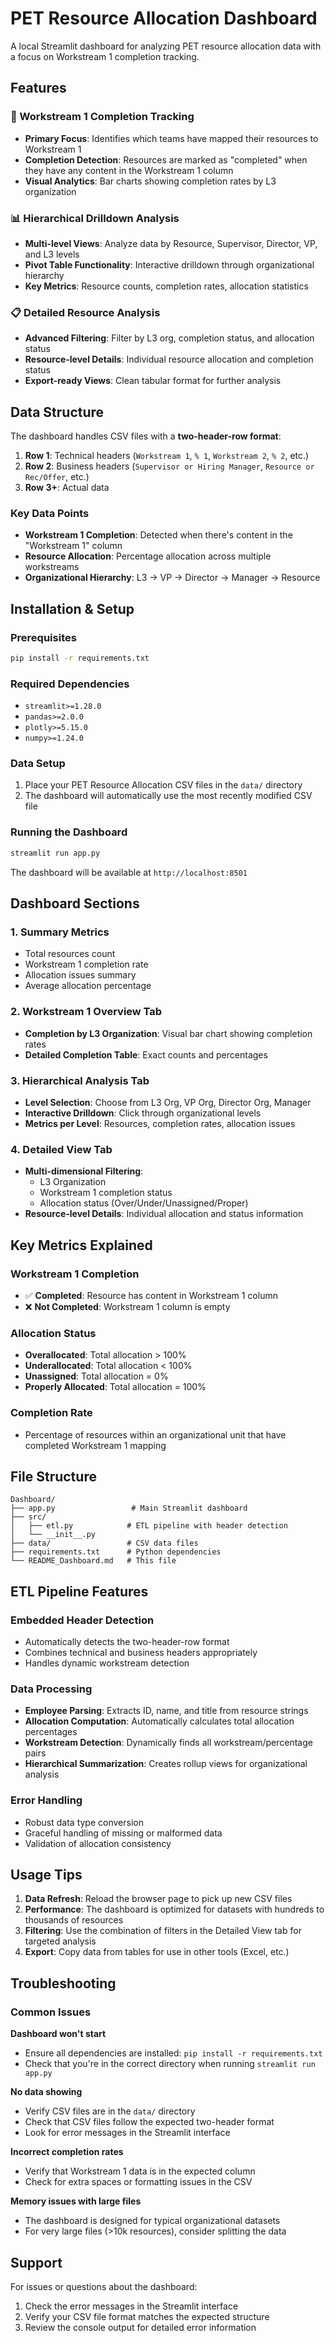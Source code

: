 # PET Resource Allocation Dashboard

A local Streamlit dashboard for analyzing PET resource allocation data with a focus on Workstream 1 completion tracking.

## Features

### 🎯 Workstream 1 Completion Tracking
- **Primary Focus**: Identifies which teams have mapped their resources to Workstream 1
- **Completion Detection**: Resources are marked as "completed" when they have any content in the Workstream 1 column
- **Visual Analytics**: Bar charts showing completion rates by L3 organization

### 📊 Hierarchical Drilldown Analysis
- **Multi-level Views**: Analyze data by Resource, Supervisor, Director, VP, and L3 levels
- **Pivot Table Functionality**: Interactive drilldown through organizational hierarchy
- **Key Metrics**: Resource counts, completion rates, allocation statistics

### 📋 Detailed Resource Analysis
- **Advanced Filtering**: Filter by L3 org, completion status, and allocation status
- **Resource-level Details**: Individual resource allocation and completion status
- **Export-ready Views**: Clean tabular format for further analysis

## Data Structure

The dashboard handles CSV files with a **two-header-row format**:
1. **Row 1**: Technical headers (`Workstream 1`, `% 1`, `Workstream 2`, `% 2`, etc.)
2. **Row 2**: Business headers (`Supervisor or Hiring Manager`, `Resource or Rec/Offer`, etc.)
3. **Row 3+**: Actual data

### Key Data Points
- **Workstream 1 Completion**: Detected when there's content in the "Workstream 1" column
- **Resource Allocation**: Percentage allocation across multiple workstreams
- **Organizational Hierarchy**: L3 → VP → Director → Manager → Resource

## Installation & Setup

### Prerequisites
```bash
pip install -r requirements.txt
```

### Required Dependencies
- `streamlit>=1.28.0`
- `pandas>=2.0.0`
- `plotly>=5.15.0`
- `numpy>=1.24.0`

### Data Setup
1. Place your PET Resource Allocation CSV files in the `data/` directory
2. The dashboard will automatically use the most recently modified CSV file

### Running the Dashboard
```bash
streamlit run app.py
```

The dashboard will be available at `http://localhost:8501`

## Dashboard Sections

### 1. Summary Metrics
- Total resources count
- Workstream 1 completion rate
- Allocation issues summary
- Average allocation percentage

### 2. Workstream 1 Overview Tab
- **Completion by L3 Organization**: Visual bar chart showing completion rates
- **Detailed Completion Table**: Exact counts and percentages

### 3. Hierarchical Analysis Tab
- **Level Selection**: Choose from L3 Org, VP Org, Director Org, Manager
- **Interactive Drilldown**: Click through organizational levels
- **Metrics per Level**: Resources, completion rates, allocation issues

### 4. Detailed View Tab
- **Multi-dimensional Filtering**: 
  - L3 Organization
  - Workstream 1 completion status
  - Allocation status (Over/Under/Unassigned/Proper)
- **Resource-level Details**: Individual allocation and status information

## Key Metrics Explained

### Workstream 1 Completion
- ✅ **Completed**: Resource has content in Workstream 1 column
- ❌ **Not Completed**: Workstream 1 column is empty

### Allocation Status
- **Overallocated**: Total allocation > 100%
- **Underallocated**: Total allocation < 100%
- **Unassigned**: Total allocation = 0%
- **Properly Allocated**: Total allocation = 100%

### Completion Rate
- Percentage of resources within an organizational unit that have completed Workstream 1 mapping

## File Structure

```
Dashboard/
├── app.py                 # Main Streamlit dashboard
├── src/
│   ├── etl.py            # ETL pipeline with header detection
│   └── __init__.py
├── data/                 # CSV data files
├── requirements.txt      # Python dependencies
└── README_Dashboard.md   # This file
```

## ETL Pipeline Features

### Embedded Header Detection
- Automatically detects the two-header-row format
- Combines technical and business headers appropriately
- Handles dynamic workstream detection

### Data Processing
- **Employee Parsing**: Extracts ID, name, and title from resource strings
- **Allocation Computation**: Automatically calculates total allocation percentages
- **Workstream Detection**: Dynamically finds all workstream/percentage pairs
- **Hierarchical Summarization**: Creates rollup views for organizational analysis

### Error Handling
- Robust data type conversion
- Graceful handling of missing or malformed data
- Validation of allocation consistency

## Usage Tips

1. **Data Refresh**: Reload the browser page to pick up new CSV files
2. **Performance**: The dashboard is optimized for datasets with hundreds to thousands of resources
3. **Filtering**: Use the combination of filters in the Detailed View tab for targeted analysis
4. **Export**: Copy data from tables for use in other tools (Excel, etc.)

## Troubleshooting

### Common Issues

**Dashboard won't start**
- Ensure all dependencies are installed: `pip install -r requirements.txt`
- Check that you're in the correct directory when running `streamlit run app.py`

**No data showing**
- Verify CSV files are in the `data/` directory
- Check that CSV files follow the expected two-header format
- Look for error messages in the Streamlit interface

**Incorrect completion rates**
- Verify that Workstream 1 data is in the expected column
- Check for extra spaces or formatting issues in the CSV

**Memory issues with large files**
- The dashboard is designed for typical organizational datasets
- For very large files (>10k resources), consider splitting the data

## Support

For issues or questions about the dashboard:
1. Check the error messages in the Streamlit interface
2. Verify your CSV file format matches the expected structure
3. Review the console output for detailed error information
